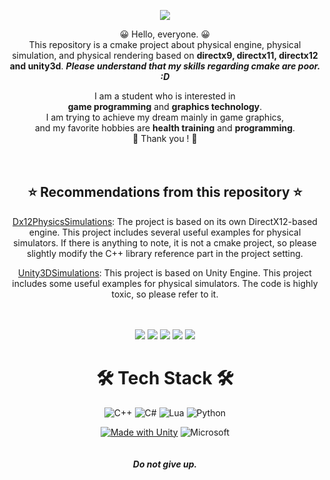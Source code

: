 <div align="center">

![](https://img.shields.io/github/followers/orangelie.svg?style=social&label=Follow&maxAge=2592000)

😀 Hello, everyone.  😀  
This repository is a cmake project about physical engine, physical simulation, and physical rendering based on **directx9, directx11, directx12 and unity3d**.
***Please understand that my skills regarding cmake are poor. :D***  
  
I am a student who is interested in  
**game programming** and **graphics technology**.  
I am trying to achieve my dream mainly in game graphics,  
and my favorite hobbies are **health training** and **programming**.  
 💖  Thank you ! 💖   
<br></br>

## ⭐ Recommendations from this repository ⭐
[Dx12PhysicsSimulations](https://github.com/orangelie/Physics-Modeling/tree/main/PhysicsModelingDX12/VSSolution): The project is based on its own DirectX12-based engine. This project includes several useful examples for physical simulators. If there is anything to note, it is not a cmake project, so please slightly modify the C++ library reference part in the project setting.  
  
[Unity3DSimulations](https://github.com/orangelie/Physics-Modeling/tree/main/Unity3D): This project is based on Unity Engine. This project includes some useful examples for physical simulators. The code is highly toxic, so please refer to it.

<br></br>
![](https://img.shields.io/github/license/orangelie/Physics-Modeling.svg) ![](https://img.shields.io/github/forks/orangelie/Physics-Modeling.svg) ![](https://img.shields.io/github/stars/orangelie/Physics-Modeling.svg) ![](https://img.shields.io/github/downloads/orangelie/Physics-Modeling/total.svg)  ![](https://img.shields.io/badge/Maintained%3F-yes-green.svg)


# 🛠️ Tech Stack 🛠️

![C++](https://img.shields.io/badge/c++-%2300599C.svg?style=for-the-badge&logo=c%2B%2B&logoColor=white) ![C#](https://img.shields.io/badge/c%23-%23239120.svg?style=for-the-badge&logo=c-sharp&logoColor=white) ![Lua](https://img.shields.io/badge/lua-%232C2D72.svg?style=for-the-badge&logo=lua&logoColor=white) ![Python](https://img.shields.io/badge/python-3670A0?style=for-the-badge&logo=python&logoColor=ffdd54)
  
[![Made with Unity](https://img.shields.io/badge/Unity-57b9d3.svg?style=for-the-badge&logo=unity)](https://unity3d.com) ![Microsoft](https://img.shields.io/badge/DirectX12-0078D4?style=for-the-badge&logo=microsoft&logoColor=white)  
<br></br>
***Do not give up.***

</div>
